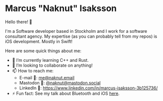 # Marcus "Naknut" Isaksson

Hello there! 👋

I'm a Software developer based in Stockholm and I work for a software consultant agency.
My expertise (as you can probably tell from my repos) is iOS development. Mostly in Swift!

Here are some quick things about me:

- 🌱 I’m currently learning C++ and Rust.
- 👯 I’m looking to collaborate on anything!
- 📫 How to reach me:
  - E-mail 📩: me@naknut.email
  - Mastodon 🐘: [@naknut@mastodon.social](https://mastodon.social/@naknut)
  - LinkedIn 💼: <https://www.linkedin.com/in/marcus-isaksson-3b125736/>
- ⚡ Fun fact: See my talk about Bluetooth and iOS [here](https://www.youtube.com/watch?v=XEUxl5zlNVw).
